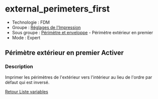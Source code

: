 # external_perimeters_first

* Technologie : FDM
* Groupe : [Réglages de l'Impression](../print_settings/print_settings.md)
* Sous groupe : [Périmètre et enveloppe](../print_settings/print_settings.md#périmètre-et-enveloppe) - Périmètre extérieur en premier
* Mode : Expert

## Périmètre extérieur en premier Activer

### Description

Imprimer les périmètres de l'extérieur vers l'intérieur au lieu de l'ordre par défaut qui est inversé.

[Retour Liste variables](variable_list.md)